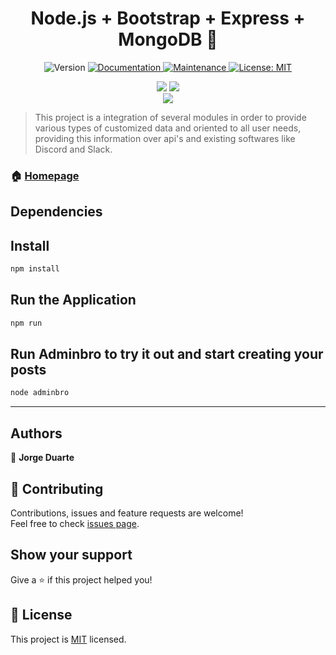 <h1 align="center"> Node.js + Bootstrap + Express + MongoDB 👋</h1>
<p align="center">
  <img alt="Version" src="https://img.shields.io/badge/version-(1.0.0)-blue.svg?cacheSeconds=2592000" />
  <a href="https://github.com/jorgermduarte/Node-Blog#readme" target="_blank">
    <img alt="Documentation" src="https://img.shields.io/badge/documentation-yes-brightgreen.svg" />
  </a>
  <a href="https://github.com/jorgermduarte/Node-Blog/graphs/commit-activity" target="_blank">
    <img alt="Maintenance" src="https://img.shields.io/badge/Maintained%3F-yes-green.svg" />
  </a>
  <a href="https://github.com/jorgermduarte/Node-Blog/blob/master/LICENSE" target="_blank">
    <img alt="License: MIT" src="https://img.shields.io/pypi/l/ansicolortags.svg"/>
  </a>
</p>
<p align="center">
  <img src="https://forthebadge.com/images/badges/built-by-developers.svg"/>
  <img src="https://forthebadge.com/images/badges/built-with-love.svg"/>
  <br>
  <img src="https://forthebadge.com/images/badges/made-with-javascript.svg">
</p>

> This project is a integration of several modules in order to provide various types of customized data and oriented to all user needs, providing this information over api's and existing softwares like Discord and Slack.


### 🏠 [Homepage](https://github.com/jorgermduarte/Node-Blog#readme)

## Dependencies


## Install

```sh
npm install
```

## Run the Application

```sh
npm run
```

## Run Adminbro to try it out and start creating your posts

```sh
node adminbro
```
---

## Authors

👤 **Jorge Duarte**

## 🤝 Contributing

Contributions, issues and feature requests are welcome!<br />Feel free to check [issues page](https://github.com/jorgermduarte/Node-Blog/issues). 

## Show your support

Give a ⭐️ if this project helped you!

## 📝 License

This project is [MIT](https://github.com/jorgermduarte/Node-Blog/blob/master/LICENSE) licensed.
